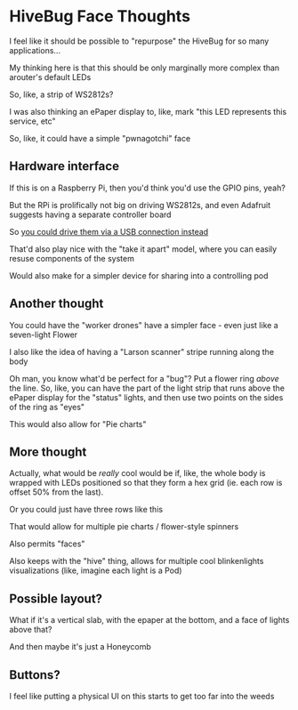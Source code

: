 # HiveBug Face Thoughts

I feel like it should be possible to "repurpose" the HiveBug for so many applications...

My thinking here is that this should be only marginally more complex than arouter's default LEDs

So, like, a strip of WS2812s?

I was also thinking an ePaper display to, like, mark "this LED represents this service, etc"

So, like, it could have a simple "pwnagotchi" face

## Hardware interface

If this is on a Raspberry Pi, then you'd think you'd use the GPIO pins, yeah?

But the RPi is prolifically not big on driving WS2812s, and even Adafruit suggests having a separate controller board

So [you could drive them via a USB connection instead](4c9fe35e-8076-4aff-a30f-a71b5ab32cf8.md)

That'd also play nice with the "take it apart" model, where you can easily resuse components of the system

Would also make for a simpler device for sharing into a controlling pod

## Another thought

You could have the "worker drones" have a simpler face - even just like a seven-light Flower

I also like the idea of having a "Larson scanner" stripe running along the body

Oh man, you know what'd be perfect for a "bug"? Put a flower ring *above* the line. So, like, you can have the part of the light strip that runs above the ePaper display for the "status" lights, and then use two points on the sides of the ring as "eyes"

This would also allow for "Pie charts"

## More thought

Actually, what would be *really* cool would be if, like, the whole body is wrapped with LEDs positioned so that they form a hex grid (ie. each row is offset 50% from the last).

Or you could just have three rows like this

That would allow for multiple pie charts / flower-style spinners

Also permits "faces"

Also keeps with the "hive" thing, allows for multiple cool blinkenlights visualizations (like, imagine each light is a Pod)

## Possible layout?

What if it's a vertical slab, with the epaper at the bottom, and a face of lights above that?

And then maybe it's just a Honeycomb

## Buttons?

I feel like putting a physical UI on this starts to get too far into the weeds
